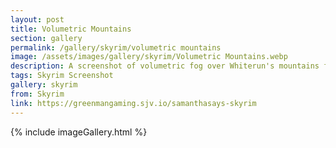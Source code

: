 ```yaml
---
layout: post
title: Volumetric Mountains
section: gallery
permalink: /gallery/skyrim/volumetric mountains
image: /assets/images/gallery/skyrim/Volumetric Mountains.webp
description: A screenshot of volumetric fog over Whiterun's mountains from The Elder Scrolls V&#58; Skyrim, taken by Samantha Says.
tags: Skyrim Screenshot
gallery: skyrim
from: Skyrim
link: https://greenmangaming.sjv.io/samanthasays-skyrim
---
```

{% include imageGallery.html %}